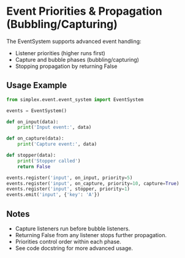 # Event Priorities & Propagation (Bubbling/Capturing)

The EventSystem supports advanced event handling:
- Listener priorities (higher runs first)
- Capture and bubble phases (bubbling/capturing)
- Stopping propagation by returning False

## Usage Example
```python
from simplex.event.event_system import EventSystem

events = EventSystem()

def on_input(data):
    print('Input event:', data)

def on_capture(data):
    print('Capture event:', data)

def stopper(data):
    print('Stopper called')
    return False

events.register('input', on_input, priority=5)
events.register('input', on_capture, priority=10, capture=True)
events.register('input', stopper, priority=1)
events.emit('input', {'key': 'A'})
```

## Notes
- Capture listeners run before bubble listeners.
- Returning False from any listener stops further propagation.
- Priorities control order within each phase.
- See code docstring for more advanced usage.
